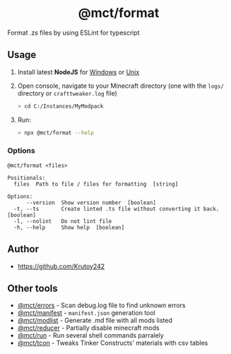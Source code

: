 <h1 align="center">@mct/format</h1>

Format .zs files by using ESLint for typescript

<!-- extended_desc --><!-- /extended_desc -->

## Usage

1. Install latest **NodeJS** for [Windows](https://nodejs.org/en/download/current/) or [Unix](https://nodejs.org/en/download/package-manager/)

2. Open console, navigate to your Minecraft directory (one with the `logs/` directory or `crafttweaker.log` file)
   ```sh
   > cd C:/Instances/MyModpack
   ```

3. Run:
    ```sh
    > npx @mct/format --help
    ```

### Options

```shell
@mct/format <files>

Positionals:
  files  Path to file / files for formatting  [string]

Options:
      --version  Show version number  [boolean]
  -t, --ts       Create linted .ts file without converting it back.  [boolean]
  -l, --nolint   Do not lint file
  -h, --help     Show help  [boolean]
```

## Author

* https://github.com/Krutoy242

## Other tools


* [@mct/errors](https://github.com/Krutoy242/mc-tools/tree/master/packages/errors) - Scan debug.log file to find unknown errors
* [@mct/manifest](https://github.com/Krutoy242/mc-tools/tree/master/packages/manifest) - `manifest.json` generation tool
* [@mct/modlist](https://github.com/Krutoy242/mc-tools/tree/master/packages/modlist) - Generate .md file with all mods listed
* [@mct/reducer](https://github.com/Krutoy242/mc-tools/tree/master/packages/reducer) - Partially disable minecraft mods
* [@mct/run](https://github.com/Krutoy242/mc-tools/tree/master/packages/run) - Run several shell commands parralely
* [@mct/tcon](https://github.com/Krutoy242/mc-tools/tree/master/packages/tcon) - Tweaks Tinker Constructs' materials with csv tables
